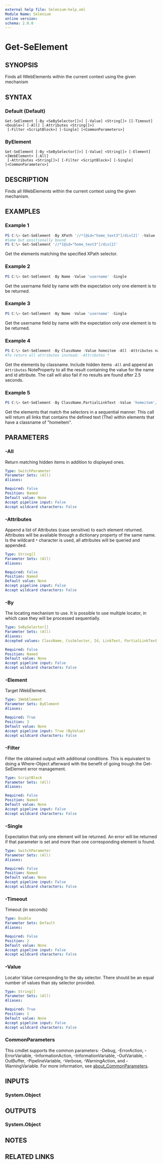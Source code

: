 ```yaml
---
external help file: Selenium-help.xml
Module Name: Selenium
online version:
schema: 2.0.0
---
```


# Get-SeElement

## SYNOPSIS
	
Finds all IWebElements within the current context using the given mechanism

## SYNTAX

### Default (Default)
```
Get-SeElement [-By <SeBySelector[]>] [-Value] <String[]> [[-Timeout] <Double>] [-All] [-Attributes <String[]>]
 [-Filter <ScriptBlock>] [-Single] [<CommonParameters>]
```

### ByElement
```
Get-SeElement [-By <SeBySelector[]>] [-Value] <String[]> [-Element] <IWebElement> [-All]
 [-Attributes <String[]>] [-Filter <ScriptBlock>] [-Single] [<CommonParameters>]
```

## DESCRIPTION
Finds all IWebElements within the current context using the given mechanism.

## EXAMPLES

### Example 1
```powershell
PS C:\> Get-SeElement -By XPath '//*[@id="home_text3"]/div[2]' -Value '//*[@id="home_text3"]/div[2]'
#Same but positionally bound
PS C:\> Get-SeElement '//*[@id="home_text3"]/div[2]'
```

Get the elements matching the specified XPath selector.

### Example 2
```powershell
PS C:\> Get-SeElement -By Name -Value 'username' -Single
```

Get the username field by name with the expectation only one element is to be returned.

### Example 3
```powershell
PS C:\> Get-SeElement -By Name -Value 'username' -Single
```

Get the username field by name with the expectation only one element is to be returned.

### Example 4
```powershell
PS C:\> Get-SeElement -By ClassName -Value homeitem -All -Attributes name, id -Timeout 2.5
#To return all attributes instead: -Attributes *
```

Get the elements by classname. Include hidden items `-All` and append an `Attributes` NoteProperty to all the result containing the value for the name and id attribute. The call will also fail if no results are found after 2.5 seconds.

### Example 5
```powershell
PS C:\> Get-SeElement -By ClassName,PartialLinkText -Value 'homeitem','The'
```

Get the elements that match the selectors in a sequential manner. This call will return all links that contains the defined text (The) within elements that have a classname of "homeitem".

## PARAMETERS

### -All
Return matching hidden items in addition to displayed ones. 

```yaml
Type: SwitchParameter
Parameter Sets: (All)
Aliases:

Required: False
Position: Named
Default value: None
Accept pipeline input: False
Accept wildcard characters: False
```

### -Attributes
Append a list of Attributes (case sensitive) to each element returned. Attributes will be available through a dictionary property of the same name. Is the wildcard `*` character is used, all attributes will be queried and appended.

```yaml
Type: String[]
Parameter Sets: (All)
Aliases:

Required: False
Position: Named
Default value: None
Accept pipeline input: False
Accept wildcard characters: False
```

### -By
The locating mechanism to use. It is possible to use multiple locator, in which case they will be processed sequentially.

```yaml
Type: SeBySelector[]
Parameter Sets: (All)
Aliases:
Accepted values: ClassName, CssSelector, Id, LinkText, PartialLinkText, Name, TagName, XPath

Required: False
Position: Named
Default value: None
Accept pipeline input: False
Accept wildcard characters: False
```

### -Element
Target IWebElement.

```yaml
Type: IWebElement
Parameter Sets: ByElement
Aliases:

Required: True
Position: 3
Default value: None
Accept pipeline input: True (ByValue)
Accept wildcard characters: False
```

### -Filter
Filter the obtained output with additional conditions. This is equivalent to doing a Where-Object afterward with the benefit of going trough the Get-SeElement error management.

```yaml
Type: ScriptBlock
Parameter Sets: (All)
Aliases:

Required: False
Position: Named
Default value: None
Accept pipeline input: False
Accept wildcard characters: False
```

### -Single
Expectation that only one element will be returned. An error will be returned if that parameter is set and more than one corresponding element is found.

```yaml
Type: SwitchParameter
Parameter Sets: (All)
Aliases:

Required: False
Position: Named
Default value: None
Accept pipeline input: False
Accept wildcard characters: False
```

### -Timeout
Timeout (in seconds)

```yaml
Type: Double
Parameter Sets: Default
Aliases:

Required: False
Position: 2
Default value: None
Accept pipeline input: False
Accept wildcard characters: False
```

### -Value
Locator Value corresponding to the `$By` selector. There should be an equal number of values than `$By` selector provided.

```yaml
Type: String[]
Parameter Sets: (All)
Aliases:

Required: True
Position: 1
Default value: None
Accept pipeline input: False
Accept wildcard characters: False
```

### CommonParameters
This cmdlet supports the common parameters: -Debug, -ErrorAction, -ErrorVariable, -InformationAction, -InformationVariable, -OutVariable, -OutBuffer, -PipelineVariable, -Verbose, -WarningAction, and -WarningVariable. For more information, see [about_CommonParameters](http://go.microsoft.com/fwlink/?LinkID=113216).

## INPUTS

### System.Object

## OUTPUTS

### System.Object
## NOTES

## RELATED LINKS

